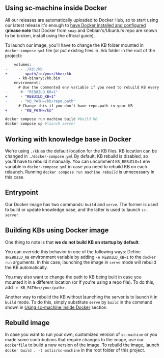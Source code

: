 ## Using sc-machine inside Docker

All our releases are automatically uploaded to Docker Hub, so to start using our latest release it's enough to [have Docker installed and configured](https://docs.docker.com/get-started/) (**please note** that Docker from `snap` and Debian's/Ubuntu's repo are known to be broken, install using the official guide).

To launch our image, you'll have to change the KB folder mounted in `docker-compose.yml` file (or put existing files in ./kb folder in the root of the project):

```diff
    volumes:
-      - ./kb:/kb
+      - <path/to/your/kb>:/kb
      - kb-binary:/kb.bin
    environment:
      # Use the commented env variable if you need to rebuild KB every startup.
-      #- "REBUILD_KB=1"
+      - "REBUILD_KB=1"
-      - "KB_PATH=/kb/repo.path"
      # Change this if you don't have repo.path in your KB
+      - "KB_PATH=/kb"

```

```sh
docker compose run machine build #build KB
docker compose up #launch server
```

## Working with knowledge base in Docker

We're using `./kb` as the default location for the KB files. KB location can be changed in `./docker-compose.yml`
By default, KB rebuild is disabled, so you'll have to rebuild it manually. You can uncomment `KB_REBUILD=1` env variable in `docker-compose.yml` in case you need to rebuild KB on each relaunch. Running `docker compose run machine rebuild` is unnecessary in this case.

## Entrypoint

Our Docker image has two commands: `build` and `serve`. The former is used to build or update knowledge base, and the latter is used to launch `sc-server`.

## Building KBs using Docker image

One thing to note is that **we do not build KB on startup by default**.

You can override this behavior in one of the following ways:
Define `$REBUILD_KB` environment variable by adding `-e REBUILD_KB=1` to the `docker run` arguments. In this case, launching the image in `serve` mode will rebuild the KB automatically.

You may also want to change the path to KB being built in case you mounted it in a different location (or if you're using a repo file). To do this, add `-e KB_PATH=</your/path>`.

Another way to rebuild the KB without launching the server is to launch it in `build` mode. To do this, simply substitute `serve` by `build` in the command shown in [Using sc-machine inside Docker](#using-sc-machine-inside-docker) section.

## Rebuild image

In case you want to run your own, customized version of `sc-machine` or you made some contributions that require changes to the image, use our `Dockerfile` to build a new version of the image. To rebuild the image, launch `docker build . -t ostis/sc-machine` in the root folder of this project.
